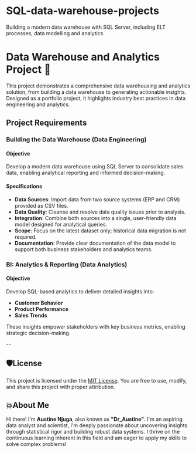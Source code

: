 # SQL-data-warehouse-projects
Building a modern data warehouse with SQL Server, including ELT processes, data modelling and analytics

# Data Warehouse and Analytics Project 🚀

This project demonstrates a comprehensive data warehousing and analytics solution, from building a data warehouse to generating actionable insights. Designed as a portfolio project, it highlights industry best practices in data engineering and analytics.

## Project Requirements

### Building the Data Warehouse (Data Engineering)

#### Objective
Develop a modern data warehouse using SQL Server to consolidate sales data, enabling analytical reporting and informed decision-making.

#### Specifications
* **Data Sources**: Import data from two source systems (ERP and CRM) provided as CSV files.
* **Data Quality**: Cleanse and resolve data quality issues prior to analysis.
* **Integration**: Combine both sources into a single, user-friendly data model designed for analytical queries.
* **Scope**: Focus on the latest dataset only; historical data migration is not required.
* **Documentation**: Provide clear documentation of the data model to support both business stakeholders and analytics teams.

### BI: Analytics & Reporting (Data Analytics)

#### Objective
Develop SQL-based analytics to deliver detailed insights into:

* **Customer Behavior**
* **Product Performance**
* **Sales Trends**

These insights empower stakeholders with key business metrics, enabling strategic decision-making.

--
## 🛡️License

This project is licensed under the [MIT License](LICENSE). You are free to use, modify, and share this project with proper attribution.

## 💥About Me

Hi there! I'm **Austine Njuga**, also known as **"Dr_Austine"**. I'm an aspiring data analyst and scientist, I'm deeply passionate about uncovering insights through statistical rigor and building robust data systems. I thrive on the continuous learning inherent in this field and am eager to apply my skills to solve complex problems!
